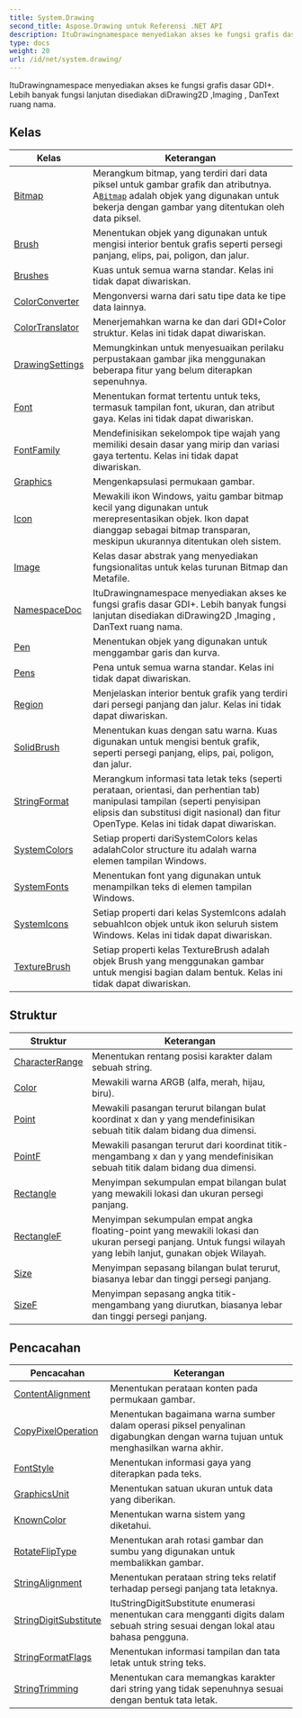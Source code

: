 ```yaml
---
title: System.Drawing
second_title: Aspose.Drawing untuk Referensi .NET API
description: ItuDrawingnamespace menyediakan akses ke fungsi grafis dasar GDI. Lebih banyak fungsi lanjutan disediakan diDrawing2D Imaging  DanText ruang nama.
type: docs
weight: 20
url: /id/net/system.drawing/
---
```

ItuDrawingnamespace menyediakan akses ke fungsi grafis dasar GDI+. Lebih banyak fungsi lanjutan disediakan diDrawing2D ,Imaging , DanText ruang nama.

## Kelas

| Kelas | Keterangan |
| --- | --- |
| [Bitmap](./bitmap/) | Merangkum bitmap, yang terdiri dari data piksel untuk gambar grafik dan atributnya. A[`Bitmap`](../system.drawing/bitmap/) adalah objek yang digunakan untuk bekerja dengan gambar yang ditentukan oleh data piksel. |
| [Brush](./brush/) | Menentukan objek yang digunakan untuk mengisi interior bentuk grafis seperti persegi panjang, elips, pai, poligon, dan jalur. |
| [Brushes](./brushes/) | Kuas untuk semua warna standar. Kelas ini tidak dapat diwariskan. |
| [ColorConverter](./colorconverter/) | Mengonversi warna dari satu tipe data ke tipe data lainnya. |
| [ColorTranslator](./colortranslator/) | Menerjemahkan warna ke dan dari GDI+Color struktur. Kelas ini tidak dapat diwariskan. |
| [DrawingSettings](./drawingsettings/) | Memungkinkan untuk menyesuaikan perilaku perpustakaan gambar jika menggunakan beberapa fitur yang belum diterapkan sepenuhnya. |
| [Font](./font/) | Menentukan format tertentu untuk teks, termasuk tampilan font, ukuran, dan atribut gaya. Kelas ini tidak dapat diwariskan. |
| [FontFamily](./fontfamily/) | Mendefinisikan sekelompok tipe wajah yang memiliki desain dasar yang mirip dan variasi gaya tertentu. Kelas ini tidak dapat diwariskan. |
| [Graphics](./graphics/) | Mengenkapsulasi permukaan gambar. |
| [Icon](./icon/) | Mewakili ikon Windows, yaitu gambar bitmap kecil yang digunakan untuk merepresentasikan objek. Ikon dapat dianggap sebagai bitmap transparan, meskipun ukurannya ditentukan oleh sistem. |
| [Image](./image/) | Kelas dasar abstrak yang menyediakan fungsionalitas untuk kelas turunan Bitmap dan Metafile. |
| [NamespaceDoc](./namespacedoc/) | ItuDrawingnamespace menyediakan akses ke fungsi grafis dasar GDI+. Lebih banyak fungsi lanjutan disediakan diDrawing2D ,Imaging , DanText ruang nama. |
| [Pen](./pen/) | Menentukan objek yang digunakan untuk menggambar garis dan kurva. |
| [Pens](./pens/) | Pena untuk semua warna standar. Kelas ini tidak dapat diwariskan. |
| [Region](./region/) | Menjelaskan interior bentuk grafik yang terdiri dari persegi panjang dan jalur. Kelas ini tidak dapat diwariskan. |
| [SolidBrush](./solidbrush/) | Menentukan kuas dengan satu warna. Kuas digunakan untuk mengisi bentuk grafik, seperti persegi panjang, elips, pai, poligon, dan jalur. |
| [StringFormat](./stringformat/) | Merangkum informasi tata letak teks (seperti perataan, orientasi, dan perhentian tab) manipulasi tampilan (seperti penyisipan elipsis dan substitusi digit nasional) dan fitur OpenType. Kelas ini tidak dapat diwariskan. |
| [SystemColors](./systemcolors/) | Setiap properti dariSystemColors kelas adalahColor structure itu adalah warna elemen tampilan Windows. |
| [SystemFonts](./systemfonts/) | Menentukan font yang digunakan untuk menampilkan teks di elemen tampilan Windows. |
| [SystemIcons](./systemicons/) | Setiap properti dari kelas SystemIcons adalah sebuahIcon objek untuk ikon seluruh sistem Windows. Kelas ini tidak dapat diwariskan. |
| [TextureBrush](./texturebrush/) | Setiap properti kelas TextureBrush adalah objek Brush yang menggunakan gambar untuk mengisi bagian dalam bentuk. Kelas ini tidak dapat diwariskan. |
## Struktur

| Struktur | Keterangan |
| --- | --- |
| [CharacterRange](./characterrange/) | Menentukan rentang posisi karakter dalam sebuah string. |
| [Color](./color/) | Mewakili warna ARGB (alfa, merah, hijau, biru). |
| [Point](./point/) | Mewakili pasangan terurut bilangan bulat koordinat x dan y yang mendefinisikan sebuah titik dalam bidang dua dimensi. |
| [PointF](./pointf/) | Mewakili pasangan terurut dari koordinat titik-mengambang x dan y yang mendefinisikan sebuah titik dalam bidang dua dimensi. |
| [Rectangle](./rectangle/) | Menyimpan sekumpulan empat bilangan bulat yang mewakili lokasi dan ukuran persegi panjang. |
| [RectangleF](./rectanglef/) | Menyimpan sekumpulan empat angka floating-point yang mewakili lokasi dan ukuran persegi panjang. Untuk fungsi wilayah yang lebih lanjut, gunakan objek Wilayah. |
| [Size](./size/) | Menyimpan sepasang bilangan bulat terurut, biasanya lebar dan tinggi persegi panjang. |
| [SizeF](./sizef/) | Menyimpan sepasang angka titik-mengambang yang diurutkan, biasanya lebar dan tinggi persegi panjang. |
## Pencacahan

| Pencacahan | Keterangan |
| --- | --- |
| [ContentAlignment](./contentalignment/) | Menentukan perataan konten pada permukaan gambar. |
| [CopyPixelOperation](./copypixeloperation/) | Menentukan bagaimana warna sumber dalam operasi piksel penyalinan digabungkan dengan warna tujuan untuk menghasilkan warna akhir. |
| [FontStyle](./fontstyle/) | Menentukan informasi gaya yang diterapkan pada teks. |
| [GraphicsUnit](./graphicsunit/) | Menentukan satuan ukuran untuk data yang diberikan. |
| [KnownColor](./knowncolor/) | Menentukan warna sistem yang diketahui. |
| [RotateFlipType](./rotatefliptype/) | Menentukan arah rotasi gambar dan sumbu yang digunakan untuk membalikkan gambar. |
| [StringAlignment](./stringalignment/) | Menentukan perataan string teks relatif terhadap persegi panjang tata letaknya. |
| [StringDigitSubstitute](./stringdigitsubstitute/) | ItuStringDigitSubstitute enumerasi menentukan cara mengganti digits dalam sebuah string sesuai dengan lokal atau bahasa pengguna. |
| [StringFormatFlags](./stringformatflags/) | Menentukan informasi tampilan dan tata letak untuk string teks. |
| [StringTrimming](./stringtrimming/) | Menentukan cara memangkas karakter dari string yang tidak sepenuhnya sesuai dengan bentuk tata letak. |


